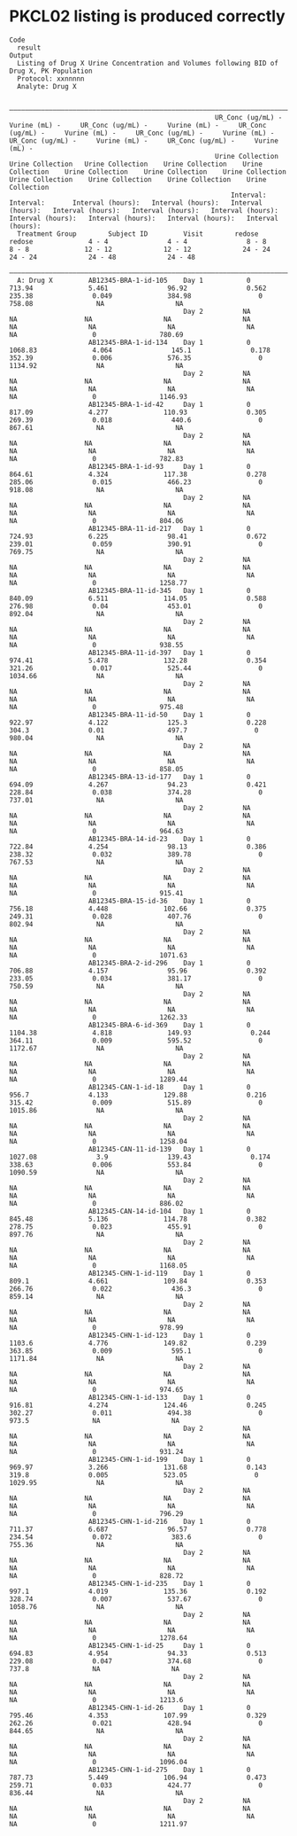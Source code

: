 # PKCL02 listing is produced correctly

    Code
      result
    Output
      Listing of Drug X Urine Concentration and Volumes following BID of Drug X, PK Population
      Protocol: xxnnnnn
      Analyte: Drug X
      
      ——————————————————————————————————————————————————————————————————————————————————————————————————————————————————————————————————————————————————————————————————————————————————————————————————————————————————————————————————————————————————————————————————————————————————————————————
                                                        UR_Conc (ug/mL) -    Vurine (mL) -     UR_Conc (ug/mL) -     Vurine (mL) -     UR_Conc (ug/mL) -     Vurine (mL) -     UR_Conc (ug/mL) -     Vurine (mL) -     UR_Conc (ug/mL) -     Vurine (mL) -     UR_Conc (ug/mL) -     Vurine (mL) -  
                                                        Urine Collection    Urine Collection   Urine Collection    Urine Collection    Urine Collection    Urine Collection    Urine Collection    Urine Collection    Urine Collection    Urine Collection    Urine Collection    Urine Collection 
                                                            Interval:          Interval:       Interval (hours):   Interval (hours):   Interval (hours):   Interval (hours):   Interval (hours):   Interval (hours):   Interval (hours):   Interval (hours):   Interval (hours):   Interval (hours):
      Treatment Group        Subject ID         Visit        redose              redose              4 - 4               4 - 4               8 - 8               8 - 8              12 - 12             12 - 12             24 - 24             24 - 24             24 - 48             24 - 48     
      ——————————————————————————————————————————————————————————————————————————————————————————————————————————————————————————————————————————————————————————————————————————————————————————————————————————————————————————————————————————————————————————————————————————————————————————————
      A: Drug X         AB12345-BRA-1-id-105    Day 1           0                713.94              5.461               96.92               0.562              235.38               0.049              384.98                 0                758.08                NA                  NA        
                                                Day 2          NA                  NA                 NA                  NA                  NA                  NA                  NA                  NA                  NA                  NA                   0                780.69      
                        AB12345-BRA-1-id-134    Day 1           0               1068.83              4.064               145.1               0.178              352.39               0.006              576.35                 0                1134.92               NA                  NA        
                                                Day 2          NA                  NA                 NA                  NA                  NA                  NA                  NA                  NA                  NA                  NA                   0                1146.93     
                        AB12345-BRA-1-id-42     Day 1           0                817.09              4.277              110.93               0.305              269.39               0.018               440.6                 0                867.61                NA                  NA        
                                                Day 2          NA                  NA                 NA                  NA                  NA                  NA                  NA                  NA                  NA                  NA                   0                782.83      
                        AB12345-BRA-1-id-93     Day 1           0                864.61              4.324              117.38               0.278              285.06               0.015              466.23                 0                918.08                NA                  NA        
                                                Day 2          NA                  NA                 NA                  NA                  NA                  NA                  NA                  NA                  NA                  NA                   0                804.06      
                        AB12345-BRA-11-id-217   Day 1           0                724.93              6.225               98.41               0.672              239.01               0.059              390.91                 0                769.75                NA                  NA        
                                                Day 2          NA                  NA                 NA                  NA                  NA                  NA                  NA                  NA                  NA                  NA                   0                1258.77     
                        AB12345-BRA-11-id-345   Day 1           0                840.09              6.511              114.05               0.588              276.98               0.04               453.01                 0                892.04                NA                  NA        
                                                Day 2          NA                  NA                 NA                  NA                  NA                  NA                  NA                  NA                  NA                  NA                   0                938.55      
                        AB12345-BRA-11-id-397   Day 1           0                974.41              5.478              132.28               0.354              321.26               0.017              525.44                 0                1034.66               NA                  NA        
                                                Day 2          NA                  NA                 NA                  NA                  NA                  NA                  NA                  NA                  NA                  NA                   0                975.48      
                        AB12345-BRA-11-id-50    Day 1           0                922.97              4.122               125.3               0.228               304.3               0.01                497.7                 0                980.04                NA                  NA        
                                                Day 2          NA                  NA                 NA                  NA                  NA                  NA                  NA                  NA                  NA                  NA                   0                858.05      
                        AB12345-BRA-13-id-177   Day 1           0                694.09              4.267               94.23               0.421              228.84               0.038              374.28                 0                737.01                NA                  NA        
                                                Day 2          NA                  NA                 NA                  NA                  NA                  NA                  NA                  NA                  NA                  NA                   0                964.63      
                        AB12345-BRA-14-id-23    Day 1           0                722.84              4.254               98.13               0.386              238.32               0.032              389.78                 0                767.53                NA                  NA        
                                                Day 2          NA                  NA                 NA                  NA                  NA                  NA                  NA                  NA                  NA                  NA                   0                915.41      
                        AB12345-BRA-15-id-36    Day 1           0                756.18              4.448              102.66               0.375              249.31               0.028              407.76                 0                802.94                NA                  NA        
                                                Day 2          NA                  NA                 NA                  NA                  NA                  NA                  NA                  NA                  NA                  NA                   0                1071.63     
                        AB12345-BRA-2-id-296    Day 1           0                706.88              4.157               95.96               0.392              233.05               0.034              381.17                 0                750.59                NA                  NA        
                                                Day 2          NA                  NA                 NA                  NA                  NA                  NA                  NA                  NA                  NA                  NA                   0                1262.33     
                        AB12345-BRA-6-id-369    Day 1           0               1104.38              4.818              149.93               0.244              364.11               0.009              595.52                 0                1172.67               NA                  NA        
                                                Day 2          NA                  NA                 NA                  NA                  NA                  NA                  NA                  NA                  NA                  NA                   0                1289.44     
                        AB12345-CAN-1-id-18     Day 1           0                956.7               4.133              129.88               0.216              315.42               0.009              515.89                 0                1015.86               NA                  NA        
                                                Day 2          NA                  NA                 NA                  NA                  NA                  NA                  NA                  NA                  NA                  NA                   0                1258.04     
                        AB12345-CAN-11-id-139   Day 1           0               1027.08               3.9               139.43               0.174              338.63               0.006              553.84                 0                1090.59               NA                  NA        
                                                Day 2          NA                  NA                 NA                  NA                  NA                  NA                  NA                  NA                  NA                  NA                   0                886.02      
                        AB12345-CAN-14-id-104   Day 1           0                845.48              5.136              114.78               0.382              278.75               0.023              455.91                 0                897.76                NA                  NA        
                                                Day 2          NA                  NA                 NA                  NA                  NA                  NA                  NA                  NA                  NA                  NA                   0                1168.05     
                        AB12345-CHN-1-id-119    Day 1           0                809.1               4.661              109.84               0.353              266.76               0.022               436.3                 0                859.14                NA                  NA        
                                                Day 2          NA                  NA                 NA                  NA                  NA                  NA                  NA                  NA                  NA                  NA                   0                978.99      
                        AB12345-CHN-1-id-123    Day 1           0                1103.6              4.776              149.82               0.239              363.85               0.009               595.1                 0                1171.84               NA                  NA        
                                                Day 2          NA                  NA                 NA                  NA                  NA                  NA                  NA                  NA                  NA                  NA                   0                974.65      
                        AB12345-CHN-1-id-133    Day 1           0                916.81              4.274              124.46               0.245              302.27               0.011              494.38                 0                 973.5                NA                  NA        
                                                Day 2          NA                  NA                 NA                  NA                  NA                  NA                  NA                  NA                  NA                  NA                   0                931.24      
                        AB12345-CHN-1-id-199    Day 1           0                969.97              3.266              131.68               0.143               319.8               0.005              523.05                 0                1029.95               NA                  NA        
                                                Day 2          NA                  NA                 NA                  NA                  NA                  NA                  NA                  NA                  NA                  NA                   0                796.29      
                        AB12345-CHN-1-id-216    Day 1           0                711.37              6.687               96.57               0.778              234.54               0.072               383.6                 0                755.36                NA                  NA        
                                                Day 2          NA                  NA                 NA                  NA                  NA                  NA                  NA                  NA                  NA                  NA                   0                828.72      
                        AB12345-CHN-1-id-235    Day 1           0                997.1               4.019              135.36               0.192              328.74               0.007              537.67                 0                1058.76               NA                  NA        
                                                Day 2          NA                  NA                 NA                  NA                  NA                  NA                  NA                  NA                  NA                  NA                   0                1278.64     
                        AB12345-CHN-1-id-25     Day 1           0                694.83              4.954               94.33               0.513              229.08               0.047              374.68                 0                 737.8                NA                  NA        
                                                Day 2          NA                  NA                 NA                  NA                  NA                  NA                  NA                  NA                  NA                  NA                   0                1213.6      
                        AB12345-CHN-1-id-26     Day 1           0                795.46              4.353              107.99               0.329              262.26               0.021              428.94                 0                844.65                NA                  NA        
                                                Day 2          NA                  NA                 NA                  NA                  NA                  NA                  NA                  NA                  NA                  NA                   0                1096.04     
                        AB12345-CHN-1-id-275    Day 1           0                787.73              5.449              106.94               0.473              259.71               0.033              424.77                 0                836.44                NA                  NA        
                                                Day 2          NA                  NA                 NA                  NA                  NA                  NA                  NA                  NA                  NA                  NA                   0                1211.97     

